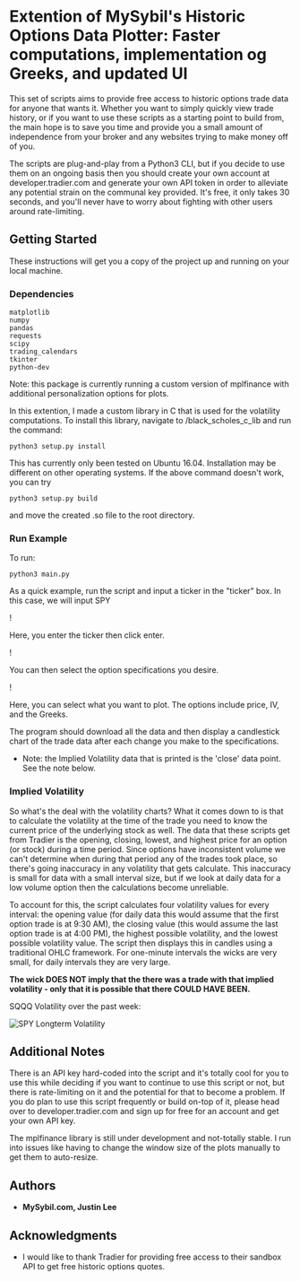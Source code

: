 # Extention of MySybil's Historic Options Data Plotter: Faster computations, implementation og Greeks, and updated UI


This set of scripts aims to provide free access to historic options trade data for anyone that wants it. Whether you want to simply quickly view trade history, or if you want to use these scripts as a starting point to build from, the main hope is to save you time and provide you a small amount of independence from your broker and any websites trying to make money off of you.

The scripts are plug-and-play from a Python3 CLI, but if you decide to use them on an ongoing basis then you should create your own account at developer.tradier.com and generate your own API token in order to alleviate any potential strain on the communal key provided. It's free, it only takes 30 seconds, and you'll never have to worry about fighting with other users around rate-limiting. 

## Getting Started

These instructions will get you a copy of the project up and running on your local machine.

### Dependencies
```
matplotlib
numpy
pandas
requests
scipy
trading_calendars
tkinter
python-dev
```

Note: this package is currently running a custom version of mplfinance with additional personalization options for plots. 

In this extention, I made a custom library in C that is used for the volatility computations. To install this library, navigate to /black_scholes_c_lib and run the command:

```
python3 setup.py install
```
This has currently only been tested on Ubuntu 16.04. Installation may be different on other operating systems. If the above command doesn't work, you can try

```
python3 setup.py build
```

and move the created .so file to the root directory.


### Run Example

To run:

```
python3 main.py
```

As a quick example, run the script and input a ticker in the "ticker" box. In this case, we will input SPY

!

Here, you enter the ticker then click enter.

!

You can then select the option specifications you desire.

!

Here, you can select what you want to plot. The options include price, IV, and the Greeks.

The program should download all the data and then display a candlestick chart of the trade data after each change you make to the specifications.

* Note: the Implied Volatility data that is printed is the 'close' data point. See the note below. 

### Implied Volatility

So what's the deal with the volatility charts? What it comes down to is that to calculate the volatility at the time of the trade you need to know the current price of the underlying stock as well. The data that these scripts get from Tradier is the opening, closing, lowest, and highest price for an option (or stock) during a time period. Since options have inconsistent volume we can't determine when during that period any of the trades took place, so there's going inaccuracy in any volatility that gets calculate. This inaccuracy is small for data with a small interval size, but if we look at daily data for a low volume option then the calculations become unreliable.

To account for this, the script calculates four volatility values for every interval: the opening value (for daily data this would assume that the first option trade is at 9:30 AM), the closing value (this would assume the last option trade is at 4:00 PM), the highest possible volatility, and the lowest possible volatility value. The script then displays this in candles using a traditional OHLC framework. For one-minute intervals the wicks are very small, for daily intervals they are very large. 

**The wick DOES NOT imply that the there was a trade with that implied volatility - only that it is possible that there COULD HAVE BEEN.**

SQQQ Volatility over the past week: 

![SPY Longterm Volatility](./screens/spy-longterm.png)



## Additional Notes

There is an API key hard-coded into the script and it's totally cool for you to use this while deciding if you want to continue to use this script or not, but there is rate-limiting on it and the potential for that to become a problem. If you do plan to use this script frequently or build on-top of it, please head over to developer.tradier.com and sign up for free for an account and get your own API key.

The mplfinance library is still under development and not-totally stable. I run into issues like having to change the window size of the plots manually to get them to auto-resize.

## Authors

* **MySybil.com, Justin Lee**  

## Acknowledgments

* I would like to thank Tradier for providing free access to their sandbox API to get free historic options quotes.
